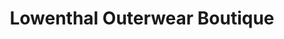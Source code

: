 ---
title: "Lowenthal Outerwear Boutique"
url: /virginia-beach/lowenthal-outerwear-boutique/
shop: clothes
---